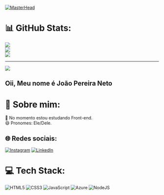 [![MasterHead](https://i.pinimg.com/originals/f9/57/6f/f9576fca9fc8ef79976a1d6327bbe9ae.gif)]()


# 📊 GitHub Stats:
![](https://github-readme-stats.vercel.app/api?username=joao8675&theme=blueberry&hide_border=true&include_all_commits=true&count_private=true)<br/>
![](https://github-readme-streak-stats.herokuapp.com/?user=joao8675&theme=blueberry&hide_border=true)<br/>
![](https://github-readme-stats.vercel.app/api/top-langs/?username=joao8675&theme=blueberry&hide_border=true&include_all_commits=true&count_private=true&layout=compact)

---
[![](https://visitcount.itsvg.in/api?id=joao8675&icon=0&color=0)](https://visitcount.itsvg.in)
## Oii, Meu nome é João Pereira Neto

# 💫 Sobre mim:
🌱 No momento estou estudando Front-end.<br>😄 Pronomes: Ele/Dele.


## 🌐 Redes sociais:
[![Instagram](https://img.shields.io/badge/Instagram-%23E4405F.svg?logo=Instagram&logoColor=white)](https://instagram.com/ztx.jp__) [![LinkedIn](https://img.shields.io/badge/LinkedIn-%230077B5.svg?logo=linkedin&logoColor=white)](https://linkedin.com/in/joao-pereira-neto-481961297) 

# 💻 Tech Stack:
![HTML5](https://img.shields.io/badge/html5-%23E34F26.svg?style=for-the-badge&logo=html5&logoColor=white) ![CSS3](https://img.shields.io/badge/css3-%231572B6.svg?style=for-the-badge&logo=css3&logoColor=white) ![JavaScript](https://img.shields.io/badge/javascript-%23323330.svg?style=for-the-badge&logo=javascript&logoColor=%23F7DF1E) ![Azure](https://img.shields.io/badge/azure-%230072C6.svg?style=for-the-badge&logo=microsoftazure&logoColor=white) ![NodeJS](https://img.shields.io/badge/node.js-6DA55F?style=for-the-badge&logo=node.js&logoColor=white)

